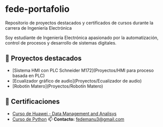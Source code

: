 # fede-portafolio
Repositorio de proyectos destacados y certificados de cursos durante la carrera de Ingeniería Electrónica

Soy estudiante de Ingeniería Electrónica apasionado por la automatización, control de procesos y desarrollo de sistemas digitales.

## 🚀 Proyectos destacados
- [Sistema HMI con PLC Schneider M172](Proyectos/HMI para proceso basada en PLC)
- [Ecualizador gráfico de audio](Proyectos/Ecualizador de audio)
- [Robotín Matero](Proyectos/Robotín Matero)

## 📜 Certificaciones
- [Curso de Huawei - Data Management and Analisys](Certificados/)
- [Curso de Python](Certificados/)
📫 **Contacto:** [fedemanu3@gmail.com](mailto:fedemanu3@gmail.com)
